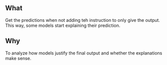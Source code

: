 ## What
Get the predictions when not adding teh instruction to only give the output. This way, some models start explaining their prediction.

## Why
To analyze how models justify the final output and whether the explanations make sense.